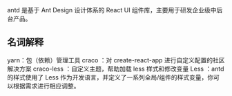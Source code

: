 antd 是基于 Ant Design 设计体系的 React UI 组件库，主要用于研发企业级中后台产品。


## 名词解释
yarn：包（依赖）管理工具
 craco ：对 create-react-app 进行自定义配置的社区解决方案
  craco-less ：自定义主题，帮助加载 less 样式和修改变量
   Less ：antd 的样式使用了 Less 作为开发语言，并定义了一系列全局/组件的样式变量，你可以根据需求进行相应调整。